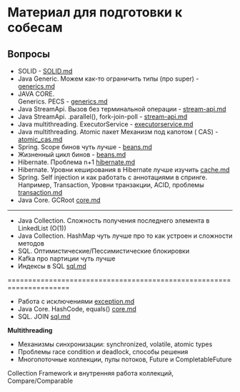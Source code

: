 # Материал для подготовки к собесам

## Вопросы

- SOLID - [SOLID.md](../code_style/SOLID.md)
- Java Generic. Можем как-то ограничить типы (про
  super) - [generics.md](../../java/generics.md)
- JAVA CORE. <br> Generics. PECS -  [generics.md](../../java/generics.md)
- Java StreamApi. Вызов без терминальной
  операции - [stream-api.md](../../java/stream-api.md)
- Java StreamApi. .parallel(),
  fork-join-poll - [stream-api.md](../../java/stream-api.md)
- Java multithreading.
  ExecutorService - [executorservice.md](../../java/multithrading/executorservice.md)
- Java multithreading. Atomic пакет Механизм под капотом (
  CAS) - [atomic_cas.md](../../java/multithrading/atomic_cas.md)
- Spring. Scope бинов чуть лучше - [beans.md](../../spring/beans/beans.md)
- Жизненный цикл бинов - [beans.md](../../spring/beans/beans.md)
- Hibernate. Проблема n+1 [hibernate.md](../../hibernate/hibernate.md)
- Hibernate. Уровни кеширования в Hibernate лучше
  изучить [cache.md](../../hibernate/cache.md)
- Spring. Self injection и как работать с аннотациями в спринге.
  Например, Transaction, Уровни транзакции, ACID,
  проблемы [transaction.md](../../spring/transaction/transaction.md)
- Java Core. GCRoot [core.md](../../java/core.md)

--------------

- Java Collection. Сложность получения последнего элемента в LinkedList (O(1))
- Java Collection. HashMap чуть лучше про то как устроен и сложности методов
- SQL. Оптимистические/Пессимистические блокировки
- Kafka про партиции чуть лучше
- Индексы в SQL [sql.md](../../sql/sql.md)

=====================================================================

- Работа с исключениями [exception.md](../../java/exception.md)
- Java Core. HashCode, equals() [core.md](../../java/core.md)
- SQL. JOIN [sql.md](../../sql/sql.md)

**Multithreading**

- Механизмы синхронизации: synchronized, volatile, atomic types
- Проблемы race condition и deadlock, способы решения
- Многопоточные коллекции, пулы потоков, Future и CompletableFuture

Collection Framework и внутренняя работа коллекций, Compare/Comparable

